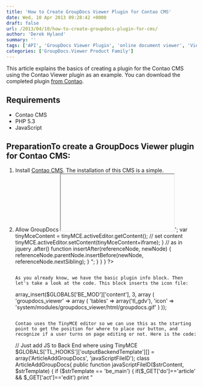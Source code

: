 ```yaml
---
title: 'How to Create GroupDocs Viewer Plugin for Contao CMS'
date: Wed, 10 Apr 2013 09:28:42 +0000
draft: false
url: /2013/04/10/how-to-create-groupdocs-plugin-for-cms/
author: 'Derek Hyland'
summary: ''
tags: ['API', 'GroupDocs Viewer Plugin', 'online document viewer', 'View documents online', 'zArchive']
categories: ['GroupDocs.Viewer Product Family']
---
```


This article explains the basics of creating a plugin for the Contao CMS using the Contao Viewer plugin as an example. You can download the completed plugin [from Contao](https://contao.org/en/extension-list/view/groupdocs_viewer.10000099.en.html).

## Requirements

*   Contao CMS
*   PHP 5.3
*   JavaScript

## PreparationTo create a GroupDocs Viewer plugin for Contao CMS:

1.  Install [Contao CMS](https://contao.org/en/). The installation of this CMS is a simple.
2.  Allow GroupDocs <iframe> to appear go to **Admin** > **Setting** > **Security settings** > **Allowed HTML tags** and just add **<iframe>** at the end.
3.  Create a folder to hold future plugin files in the **root/system/modules** directory of the Contao CMS installation and name it **groupdocs\_viewer**.

## Creating the PluginThis plugin adds a button to the Admin side of the CMS above the editing block of any article. When users click the button a dialog appears. Here, users enter the file GUID from their [GroupDocs](http://groupdocs.com) account to embed and iframe with this file. OK. Let's start creating a Viewer plugin. All operations are in the **groupdocs\_viewer** folder. First of all, create a **ModuleGroupdocsViewer.php** file. This file will contain the plugin's installation and uninstallation logic. Enter this code into the file:```
<?php if (!defined('TL\_ROOT')) die('You can not access this file directly!');

/\*\*
 \* GroupDocs
 \*
 \* This program is free software: you can redistribute it and/or
 \* modify it under the terms of the GNU Lesser General Public
 \* License as published by the Free Software Foundation, either
 \* version 2.1 of the License, or (at your option) any later version.
 \*
 \* This program is distributed in the hope that it will be useful,
 \* but WITHOUT ANY WARRANTY; without even the implied warranty of
 \* MERCHANTABILITY or FITNESS FOR A PARTICULAR PURPOSE. See the GNU
 \* Lesser General Public License for more details.
 \*
 \* You should have received a copy of the GNU Lesser General Public
 \* License along with this program. If not, please visit the Free
 \* Software Foundation website at http://www.gnu.org/licenses/.
 \*
 \* PHP version 5
 \* @copyright  2012
 \* @author     sales@groupdocs.com
 \* @license    GPL
 \*/

 /\*\*
 \* @package    Controller
 \*/
class ModuleGroupdocsViewer extends Module
{

	/\*\*
	 \* Template
	 \* @var string
	 \*/
	protected $strTemplate = 'mod\_groupdocsviewer';

	/\*\*
	 \* Display a wildcard in the back end
	 \* @return string
	 \*/
	public function generate()
	{
		if (TL\_MODE == 'BE')
		{
			$objTemplate = new BackendTemplate('be\_wildcard');

			$objTemplate->wildcard = '### GROUPDOCS VIEWER LIST ###';
			$objTemplate->title = $this->headline;
			$objTemplate->id = $this->id;
			$objTemplate->link = $this->name;
			$objTemplate->href = 'contao/main.php?do=themes&amp;table=tl\_module&amp;act=edit&amp;id=' . $this->id;

			return $objTemplate->parse();
		}

		return parent::generate();
	}

	/\*\*
	 \* Generate module
	 \*/
	protected function compile()
	{

/\*
		$this->Template->gdv = $arrGdv;
		$this->Template->width = $objCategory->width;
		$this->Template->height = $objCategory->height;
		$this->Template->categories = $arrCategories;
\*/
	}

}

?>
```

### The Code Line by LineLet's take a look at the code we inserted. The first line

```
if (!defined('TL\_ROOT')) die('You can not access this file directly!');
```

says that if TL\_ROOT has not been defined, the user can't access the file. This line must be in all plugin files as first line. The next, commented, block contains information about the plugin. Now create a basic class of our plugin which will extend the Contao CMS's **Module** class. This is necessary for Contao to understand that this is a module and give us access to the CMS's functions.

```
class ModuleGroupdocsViewer extends Module
```

That creates the class. Then we have the magic that installs and uninstalls the plugin. For this purpose we create some functions. All code explanations are on the same lines of the code in the section below.

```
protected $strTemplate = 'mod\_groupdocsviewer'; // Creation of the protected variable which declare a template with module name

	/\*\*
	 \* Display a wildcard in the back end
	 \* @return string
	 \*/
	public function generate() //This function is describe an insertion of plugin info to the CMS.
                                  //For this purpose we use a variables of the basic Module class which we expanded by our class
	{
		if (TL\_MODE == 'BE')
		{
			$objTemplate = new BackendTemplate('be\_wildcard');

			$objTemplate->wildcard = '### GROUPDOCS VIEWER LIST ###';
			$objTemplate->title = $this->headline;
			$objTemplate->id = $this->id;
			$objTemplate->link = $this->name;
			$objTemplate->href = 'contao/main.php?do=themes&amp;table=tl\_module&amp;act=edit&amp;id=' . $this->id;

			return $objTemplate->parse();
		}

		return parent::generate();
	}

	/\*\*
	 \* Generate module
	 \*/
	protected function compile() //In this function we transfer our plugin data to the template such as button position and in which area to insert our button.
	{

/\*
		$this->Template->gdv = $arrGdv;
		$this->Template->width = $objCategory->width;
		$this->Template->height = $objCategory->height;
		$this->Template->categories = $arrCategories;
\*/
	}
```

So far, we've created the basic plugin file but the plugin doesn't do anything yet. So let's add some functionality.

### Completing the Plugin DeclarationBefore adding functionality to the plugin, we need to set up some files and file structures.

1.  First, create a **Template** folder and add an empty template file to it. The Contao CMS will write data that we declare for the template to this file. The file name for is **mod\_groupdocsviewer** - the same that we called our protected variable.
2.  Create a **languages** folder in the plugin's root folder and, in this folder, create one an **en** folder. In the **en**folder, create two files which will contain a string declaration of all titles and messages for our plugin.![](https://blog.groupdocs.com/wp-content/uploads/sites/4/2013/04/Image-1-GD-Viewer-tree-structure.png "Image 1 - GD Viewer tree structure")

#### modules.phpThe first file is named **modules.php** and contain basic data such as the plugin name:

```
<?php if (!defined('TL\_ROOT')) die('You can not access this file directly!');

/\*\*
 \* GroupDocs
 \*
 \* This program is free software: you can redistribute it and/or
 \* modify it under the terms of the GNU Lesser General Public
 \* License as published by the Free Software Foundation, either
 \* version 2.1 of the License, or (at your option) any later version.
 \*
 \* This program is distributed in the hope that it will be useful,
 \* but WITHOUT ANY WARRANTY; without even the implied warranty of
 \* MERCHANTABILITY or FITNESS FOR A PARTICULAR PURPOSE. See the GNU
 \* Lesser General Public License for more details.
 \*
 \* You should have received a copy of the GNU Lesser General Public
 \* License along with this program. If not, please visit the Free
 \* Software Foundation website at http://www.gnu.org/licenses/.
 \*
 \* PHP version 5
 \* @copyright  2012
 \* @author     sales@groupdocs.com
 \* @license    GPL
 \*/

/\*\*
 \* Back end modules
 \*/
$GLOBALS\['TL\_LANG'\]\['MOD'\]\['groupdocs\_viewer'\] = array('GroupDocs Viewer', 'Module name');

/\*\*
 \* Front end modules
 \*/
//$GLOBALS\['TL\_LANG'\]\['FMD'\]\['groupdocs\_viewer'\] = array('GDV List', 'Module list');

?>
```

As you can see, even in language files there has to be a plugin info block and a line of code that limits access. So in this file we have only one line of code which declares an array with the plugin name and transfers it to the CMS's global data.

#### tl\_gdv.phpThe second language file is named **tl\_gdv.php** and contains all local names, titles and messages for our plugin:

```
<?php if (!defined('TL\_ROOT')) die('You can not access this file directly!');

/\*\*
 \* GroupDocs
 \*
 \* This program is free software: you can redistribute it and/or
 \* modify it under the terms of the GNU Lesser General Public
 \* License as published by the Free Software Foundation, either
 \* version 2.1 of the License, or (at your option) any later version.
 \*
 \* This program is distributed in the hope that it will be useful,
 \* but WITHOUT ANY WARRANTY; without even the implied warranty of
 \* MERCHANTABILITY or FITNESS FOR A PARTICULAR PURPOSE. See the GNU
 \* Lesser General Public License for more details.
 \*
 \* You should have received a copy of the GNU Lesser General Public
 \* License along with this program. If not, please visit the Free
 \* Software Foundation website at http://www.gnu.org/licenses/.
 \*
 \* PHP version 5
 \* @copyright  2012
 \* @author     sales@groupdocs.com
 \* @license    GPL
 \*/

/\*\*
 \* Table tl\_gdv
 \*/
$GLOBALS\['TL\_DCA'\]\['tl\_gdv'\] = array
(

	// Config
	'config' => array
	(
		'dataContainer'               => 'Table',
		//'ptable'                      => 'tl\_gdv',
	),

	// List
	'list' => array
	(
		'global\_operations' => array
		(
			'all' => array
			(
				'label'               => &$GLOBALS\['TL\_LANG'\]\['MSC'\]\['all'\],
				'href'                => 'act=select',
				'class'               => 'header\_edit\_all',
				'attributes'          => 'onclick="Backend.getScrollOffset();"',
				'button\_callback'			=> array('GrouDocs\_Details', 'groupdocs\_owner'),
			)
		),
		'operations' => array
        (
            'edit' => array
            (
                'label'               => &$GLOBALS\['TL\_LANG'\]\['tl\_gdv'\]\['edit'\],
                'href'                => 'act=edit',
                'icon'                => 'edit.gif'
            ),
            'copy' => array
            (
                'label'               => &$GLOBALS\['TL\_LANG'\]\['tl\_gdv'\]\['copy'\],
                'href'                => 'act=copy',
                'icon'                => 'copy.gif'
            ),
            'delete' => array
            (
                'label'               => &$GLOBALS\['TL\_LANG'\]\['tl\_gdv'\]\['delete'\],
                'href'                => 'act=delete',
                'icon'                => 'delete.gif',
                'attributes'          => 'onclick="if (!confirm(\\'' . $GLOBALS\['TL\_LANG'\]\['MSC'\]\['deleteConfirm'\] . '\\')) return false; Backend.getScrollOffset();"'
            ),
            'show' => array
            (
                'label'               => &$GLOBALS\['TL\_LANG'\]\['tl\_gdv'\]\['show'\],
                'href'                => 'act=show',
                'icon'                => 'show.gif'
            )
        )

	),

	// Palettes
	'palettes' => array
	(
		'default'                     => '{title\_legend},apiKey,clientId,width,height;'
	),

	// Fields
	'fields' => array
	(
        'id' => array
        (
            'label'                   => &$GLOBALS\['TL\_LANG'\]\['tl\_gdv'\]\['id'\],
            'inputType'               => 'text',
            'search'                  => false,
            'eval'                    => array('mandatory'=>true)
        ),
        'apiKey' => array
        (
            'label'                   => &$GLOBALS\['TL\_LANG'\]\['tl\_gdv'\]\['apiKey'\],
            'inputType'               => 'text',
            'search'                  => false,
            'eval'                    => array('mandatory'=>true, 'maxlength'=>128, 'tl\_class'=>'w50')
        ),
        'clientId' => array
        (
            'label'                   => &$GLOBALS\['TL\_LANG'\]\['tl\_gdv'\]\['clientId'\],
            'inputType'               => 'text',
            'search'                  => false,
            'eval'                    => array('mandatory'=>true, 'maxlength'=>128, 'tl\_class'=>'w50')
        ),
        'width' => array
        (
            'label'                   => &$GLOBALS\['TL\_LANG'\]\['tl\_gdv'\]\['width'\],
            'inputType'               => 'text',
            'search'                  => false,
            'eval'                    => array('mandatory'=>true, 'maxlength'=>4, 'tl\_class'=>'w50')
        ),
        'height' => array
        (
            'label'                   => &$GLOBALS\['TL\_LANG'\]\['tl\_gdv'\]\['height'\],
            'inputType'               => 'text',
            'search'                  => false,
            'eval'                    => array('mandatory'=>true, 'maxlength'=>4, 'tl\_class'=>'w50')
        ),
		/\*
        'image' => array
        (
            'label'                   => &$GLOBALS\['TL\_LANG'\]\['tl\_gdv'\]\['image'\],
            'inputType'               => 'fileTree',
            'eval'                    => array('files'=>true, 'filesOnly'=>true, 'fieldType'=>'radio')
        ),\*/
	)
);

/\*\*
 @calss GrouDocs\_Details
 groupdocs\_owner() - method manipulate
\*/
class GrouDocs\_Details{
	function groupdocs\_owner(){
	print "<script>";
	// admin interface
	echo "
	setTimeout(function(){
			var GroupDocsAcc = document.getElementsByClassName('tl\_file\_list');
			GroupDocsAcc\[0\].innerHTML = 'GroupDocs Details';
	},500);
		 ";
	print "</script>";
}}

?>
```

Remember that all data is declared as arrays and transferred to the CMS's Global arrays. Also in this file we have JavaScript code which gets a list of sidebar elements and adds links to our plugin details:

```
class GrouDocs\_Details{
	function groupdocs\_owner(){
	print "<script>";
	// admin interface
	echo "
	setTimeout(function(){
			var GroupDocsAcc = document.getElementsByClassName('tl\_file\_list');
			GroupDocsAcc\[0\].innerHTML = 'GroupDocs Details';
	},500);
		 ";
	print "</script>";
}}
```

You must write the JavaScript code as a simple text by using the 'echo' command. Also in this language file we declare all dependences and includes such as icons etc. That's the last step of the plugin declaration. Now we will add some useful functionality.

### Adding Functionality

1.  Create three folders: **html**, **config** and **dca**.
2.  Place an icon .gif file, 16x16 pixels, in the **html** folder. That's all we need to do with the **html** folder.
3.  In the **dca**folder, create two files:
    
    1.  .htaccess
    2.  tl\_gdv.php
    

#### htaccess

```
order deny,allow
deny from all
```

That's all. This code gave access to this folder from ather web pages of Admin side where user can bee.

#### tl\_gdv.phpThe code for the second file:

```
<?php if (!defined('TL\_ROOT')) die('You can not access this file directly!');

/\*\*
 \* GroupDocs
 \*
 \* This program is free software: you can redistribute it and/or
 \* modify it under the terms of the GNU Lesser General Public
 \* License as published by the Free Software Foundation, either
 \* version 2.1 of the License, or (at your option) any later version.
 \*
 \* This program is distributed in the hope that it will be useful,
 \* but WITHOUT ANY WARRANTY; without even the implied warranty of
 \* MERCHANTABILITY or FITNESS FOR A PARTICULAR PURPOSE. See the GNU
 \* Lesser General Public License for more details.
 \*
 \* You should have received a copy of the GNU Lesser General Public
 \* License along with this program. If not, please visit the Free
 \* Software Foundation website at http://www.gnu.org/licenses/.
 \*
 \* PHP version 5
 \* @copyright  2012
 \* @author     sales@groupdocs.com
 \* @license    GPL
 \*/

/\*\*
 \* Table tl\_gdv
 \*/
$GLOBALS\['TL\_DCA'\]\['tl\_gdv'\] = array
(

	// Config
	'config' => array
	(
		'dataContainer'               => 'Table',
		//'ptable'                      => 'tl\_gdv',
	),

	// List
	'list' => array
	(
		'global\_operations' => array
		(
			'all' => array
			(
				'label'               => &$GLOBALS\['TL\_LANG'\]\['MSC'\]\['all'\],
				'href'                => 'act=select',
				'class'               => 'header\_edit\_all',
				'attributes'          => 'onclick="Backend.getScrollOffset();"',
				'button\_callback'			=> array('GrouDocs\_Details', 'groupdocs\_owner'),
			)
		),
		'operations' => array
        (
            'edit' => array
            (
                'label'               => &$GLOBALS\['TL\_LANG'\]\['tl\_gdv'\]\['edit'\],
                'href'                => 'act=edit',
                'icon'                => 'edit.gif'
            ),
            'copy' => array
            (
                'label'               => &$GLOBALS\['TL\_LANG'\]\['tl\_gdv'\]\['copy'\],
                'href'                => 'act=copy',
                'icon'                => 'copy.gif'
            ),
            'delete' => array
            (
                'label'               => &$GLOBALS\['TL\_LANG'\]\['tl\_gdv'\]\['delete'\],
                'href'                => 'act=delete',
                'icon'                => 'delete.gif',
                'attributes'          => 'onclick="if (!confirm(\\'' . $GLOBALS\['TL\_LANG'\]\['MSC'\]\['deleteConfirm'\] . '\\')) return false; Backend.getScrollOffset();"'
            ),
            'show' => array
            (
                'label'               => &$GLOBALS\['TL\_LANG'\]\['tl\_gdv'\]\['show'\],
                'href'                => 'act=show',
                'icon'                => 'show.gif'
            )
        )

	),

	// Palettes
	'palettes' => array
	(
		'default'                     => '{title\_legend},apiKey,clientId,width,height;'
	),

	// Fields
	'fields' => array
	(
        'id' => array
        (
            'label'                   => &$GLOBALS\['TL\_LANG'\]\['tl\_gdv'\]\['id'\],
            'inputType'               => 'text',
            'search'                  => false,
            'eval'                    => array('mandatory'=>true)
        ),
        'apiKey' => array
        (
            'label'                   => &$GLOBALS\['TL\_LANG'\]\['tl\_gdv'\]\['apiKey'\],
            'inputType'               => 'text',
            'search'                  => false,
            'eval'                    => array('mandatory'=>true, 'maxlength'=>128, 'tl\_class'=>'w50')
        ),
        'clientId' => array
        (
            'label'                   => &$GLOBALS\['TL\_LANG'\]\['tl\_gdv'\]\['clientId'\],
            'inputType'               => 'text',
            'search'                  => false,
            'eval'                    => array('mandatory'=>true, 'maxlength'=>128, 'tl\_class'=>'w50')
        ),
        'width' => array
        (
            'label'                   => &$GLOBALS\['TL\_LANG'\]\['tl\_gdv'\]\['width'\],
            'inputType'               => 'text',
            'search'                  => false,
            'eval'                    => array('mandatory'=>true, 'maxlength'=>4, 'tl\_class'=>'w50')
        ),
        'height' => array
        (
            'label'                   => &$GLOBALS\['TL\_LANG'\]\['tl\_gdv'\]\['height'\],
            'inputType'               => 'text',
            'search'                  => false,
            'eval'                    => array('mandatory'=>true, 'maxlength'=>4, 'tl\_class'=>'w50')
        ),
		/\*
        'image' => array
        (
            'label'                   => &$GLOBALS\['TL\_LANG'\]\['tl\_gdv'\]\['image'\],
            'inputType'               => 'fileTree',
            'eval'                    => array('files'=>true, 'filesOnly'=>true, 'fieldType'=>'radio')
        ),\*/
	)
);

/\*\*
 @calss GrouDocs\_Details
 groupdocs\_owner() - method manipulate
\*/
class GrouDocs\_Details{
	function groupdocs\_owner(){
	print "<script>";
	// admin interface
	echo "
	setTimeout(function(){
			var GroupDocsAcc = document.getElementsByClassName('tl\_file\_list');
			GroupDocsAcc\[0\].innerHTML = 'GroupDocs Details';
	},500);
		 ";
	print "</script>";
}}

?>
```This second file is a copy of the language file with the same name - **tl\_gdv.php**. We do this in order that Contao CMS will have access to this file from any Admin side page where user edit the content of this page.

#### The Config FolderThe most important and interesting files are placed in the **Config** folder:

*   **.htaccess**
*   **config.php**
*   **database.sql**

1.  Create these three files in the **config** folder.
2.  The **.htaccess** file is a copy of **.htaccess** file created in the **dca** folder. We need this file here for the same purposes.
3.  The **config.php** file contains all the plugin's usefull logic. You'll find the code below.

```
<?php if (!defined('TL\_ROOT')) die('You can not access this file directly!');

/\*\*
 \* GroupDocs
 \*
 \* This program is free software: you can redistribute it and/or
 \* modify it under the terms of the GNU Lesser General Public
 \* License as published by the Free Software Foundation, either
 \* version 2.1 of the License, or (at your option) any later version.
 \*
 \* This program is distributed in the hope that it will be useful,
 \* but WITHOUT ANY WARRANTY; without even the implied warranty of
 \* MERCHANTABILITY or FITNESS FOR A PARTICULAR PURPOSE. See the GNU
 \* Lesser General Public License for more details.
 \*
 \* You should have received a copy of the GNU Lesser General Public
 \* License along with this program. If not, please visit the Free
 \* Software Foundation website at http://www.gnu.org/licenses/.
 \*
 \* PHP version 5
 \* @copyright  2012
 \* @author     sales@groupdocs.com
 \* @license    GPL
 \*/

array\_insert($GLOBALS\['BE\_MOD'\]\['content'\], 3, array
(
	'groupdocs\_viewer' => array
	(
		'tables' => array('tl\_gdv'),
		'icon'   => 'system/modules/groupdocs\_viewer/html/groupdocs.gif'
	)
));

// Just add JS to Back End where using TinyMCE
$GLOBALS\['TL\_HOOKS'\]\['outputBackendTemplate'\]\[\] = array('ArticleAddGroupDocs', 'javaScriptFileID');
class ArticleAddGroupDocs{
public function javaScriptFileID($strContent, $strTemplate)
{
    if ($strTemplate == 'be\_main')
    {
		if($\_GET\['do'\]=='article' && $\_GET\['act'\]=='edit')
			print "<script>
					//build GroupDocs Button just above Text Editor
				setTimeout(function(){
					var place\_for\_but = document.getElementById('pal\_text\_legend');
					var leg = place\_for\_but.getElementsByTagName('legend')\[0\];
					var btn=document.createElement('input');
					btn.type = 'button';
					btn.id = 'groupdocsv'
					btn.value = 'Embed GroupDocs Viewer';
					btn.onclick = function() { insertGroupDocsIframe(); };
					insertAfter(leg, btn);
				},500);

				function insertGroupDocsIframe(){
						// Enter GroupDocs File ID
						var ans=prompt('Enter GroupDocs File ID:','');
						if(ans.length<50) { alert('Sorry, but this File ID is too short'); return false; }
						if(ans.length>70) { alert('Sorry, but this File ID is too big'); return false; }
						// all good continue
                        var CMSNAME = 'Contao'
                        var CMSVERSION = '2.11.6'
						var iframe = '<iframe src=\\"https://apps.groupdocs.com/document-viewer/embed/'+ans+'?&referer='+CMSNAME+'/'+CMSVERSION+'\\" frameborder=\\"0\\" width=\\"600\\" height=\\"400\\"></iframe>';
						var tinyMceContent = tinyMCE.activeEditor.getContent();
						// set content
						tinyMCE.activeEditor.setContent(tinyMceContent+iframe);
				}
				// as in jquery .after()
				function insertAfter(referenceNode, newNode) {
					referenceNode.parentNode.insertBefore(newNode, referenceNode.nextSibling);
				}
			</script>";
    }

}

}
?>
```

As you already know, we have the basic plugin info block. Then let's take a look at the code. This block inserts the icon file:

```
array\_insert($GLOBALS\['BE\_MOD'\]\['content'\], 3, array
(
	'groupdocs\_viewer' => array
	(
		'tables' => array('tl\_gdv'),
		'icon'   => 'system/modules/groupdocs\_viewer/html/groupdocs.gif'
	)
));
```

Contao uses the TinyMCE editor so we can use this as the starting point to get the position for where to place our button, and recognize if a user turns on page editing or not. Here is the code:

```
// Just add JS to Back End where using TinyMCE
$GLOBALS\['TL\_HOOKS'\]\['outputBackendTemplate'\]\[\] = array('ArticleAddGroupDocs', 'javaScriptFileID');
class ArticleAddGroupDocs{
public function javaScriptFileID($strContent, $strTemplate)
{
    if ($strTemplate == 'be\_main')
    {
		if($\_GET\['do'\]=='article' && $\_GET\['act'\]=='edit')
			print "<script>
					//build GroupDocs Button just above Text Editor
				setTimeout(function(){
					var place\_for\_but = document.getElementById('pal\_text\_legend');
					var leg = place\_for\_but.getElementsByTagName('legend')\[0\];
					var btn=document.createElement('input');
					btn.type = 'button';
					btn.id = 'groupdocsv'
					btn.value = 'Embed GroupDocs Viewer';
					btn.onclick = function() { insertGroupDocsIframe(); };
					insertAfter(leg, btn);
				},500);

				function insertGroupDocsIframe(){
						// Enter GroupDocs File ID
						var ans=prompt('Enter GroupDocs File ID:','');
						if(ans.length<50) { alert('Sorry, but this File ID is too short'); return false; }
						if(ans.length>70) { alert('Sorry, but this File ID is too big'); return false; }
						// all good continue
                        var CMSNAME = 'Contao'
                        var CMSVERSION = '2.11.6'
						var iframe = '<iframe src=\\"https://apps.groupdocs.com/document-viewer/embed/'+ans+'?&referer='+CMSNAME+'/'+CMSVERSION+'\\" frameborder=\\"0\\" width=\\"600\\" height=\\"400\\"></iframe>';
						var tinyMceContent = tinyMCE.activeEditor.getContent();
						// set content
						tinyMCE.activeEditor.setContent(tinyMceContent+iframe);
				}
				// as in jquery .after()
				function insertAfter(referenceNode, newNode) {
					referenceNode.parentNode.insertBefore(newNode, referenceNode.nextSibling);
				}
			</script>";
    }

}
```

As I mentioned, we must use JavaScript as simple text and include it to the page by using **echo** or **print** commands. This JavaScript receives the button position and creates the button:

```
//build GroupDocs Button just above Text Editor
				setTimeout(function(){                                                  //Set timeout that the page would be loaded completely
					var place\_for\_but = document.getElementById('pal\_text\_legend'); //Get element to place our button to him
					var leg = place\_for\_but.getElementsByTagName('legend')\[0\];      //Get legend element
					var btn=document.createElement('input');                        //Creation of button
					btn.type = 'button';                                            //Declare button type as 'button'
					btn.id = 'groupdocsv'                                           //Declare button id as 'groupdocsv'
					btn.value = 'Embed GroupDocs Viewer';                           //Declare button value
					btn.onclick = function() { insertGroupDocsIframe(); };          //Declare function which will be executed on click
					insertAfter(leg, btn);                                         //Inserting button above legend
				},500);
```We've created a button and added its function. Then we have a function that generates a dialog window and places an iframe in the editor.

```
function insertGroupDocsIframe(){
						// Enter GroupDocs File ID
						var ans=prompt('Enter GroupDocs File ID:','');                                      //Genaretion of dialog window
						if(ans.length<50) { alert('Sorry, but this File ID is too short'); return false; } //Check entered by user data lenght
						if(ans.length>70) { alert('Sorry, but this File ID is too big'); return false; }
						// all good continue
                        var CMSNAME = 'Contao'
                        var CMSVERSION = '2.11.6'
                                                //Next long line of code it's our iframe to which we transfer entered by user File GUID
                                                var iframe = '<iframe src=\\"https://apps.groupdocs.com/document-viewer/embed/'+ans+'?&referer='+CMSNAME+'/'+CMSVERSION+'\\" frameborder=\\"0\\" width=\\"600\\" height=\\"400\\"></iframe>';
						var tinyMceContent = tinyMCE.activeEditor.getContent(); //This line get editor content

						tinyMCE.activeEditor.setContent(tinyMceContent+iframe); //Here we add our iframe to editor
				}
				// as in jquery .after()
				function insertAfter(referenceNode, newNode) {
					referenceNode.parentNode.insertBefore(newNode, referenceNode.nextSibling);
				}
```That's it. We created a GroupDocs Viewer plugin for Contao CMS.

## The Final PluginThis is the plugin in action: \[caption id="attachment\_1841" align="alignnone" width="600" caption="Plugin structure"\]![Plugin structure](https://blog.groupdocs.com/wp-content/uploads/sites/4/2013/04/Plugin-structure1.png "Plugin structure")\[/caption\] \[caption id="attachment\_1842" align="alignnone" width="600" caption="Button"\]![Button](https://blog.groupdocs.com/wp-content/uploads/sites/4/2013/04/Button.png "Button")\[/caption\] \[caption id="attachment\_1843" align="alignnone" width="602" caption="Dialog"\]![Dialog](https://blog.groupdocs.com/wp-content/uploads/sites/4/2013/04/Dialog.png "Dialog")\[/caption\] \[caption id="attachment\_1844" align="alignnone" width="598" caption="Iframe"\]![Iframe](https://blog.groupdocs.com/wp-content/uploads/sites/4/2013/04/Iframe.png "Iframe")\[/caption\] That's all for today. See you in the next article.





